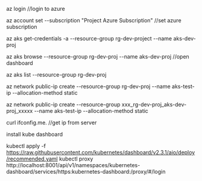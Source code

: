az login
//login to azure

az account set --subscription "Project Azure Subscription"
//set azure subscription

az aks get-credentials -a --resource-group rg-dev-project --name aks-dev-proj

az aks browse --resource-group rg-dev-proj --name aks-dev-proj
//open dashboard

az aks list --resource-group rg-dev-proj

az network public-ip create  --resource-group rg-dev-proj  --name aks-test-ip  --allocation-method static

az network public-ip create  --resource-group xxx_rg-dev-proj_aks-dev-proj_xxxxx  --name aks-test-ip  --allocation-method static

curl ifconfig.me. //get ip from server

install kube dashboard

kubectl apply -f https://raw.githubusercontent.com/kubernetes/dashboard/v2.3.1/aio/deploy/recommended.yaml
kubectl proxy
http://localhost:8001/api/v1/namespaces/kubernetes-dashboard/services/https:kubernetes-dashboard:/proxy/#/login